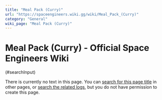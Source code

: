 ```yaml
---
title: "Meal Pack (Curry)"
url: "https://spaceengineers.wiki.gg/wiki/Meal_Pack_(Curry)"
category: "General"
wiki_page: "Meal Pack (Curry)"
---
```


# Meal Pack (Curry) - Official Space Engineers Wiki

(#searchInput)

There is currently no text in this page. You can [search for this page title](https://spaceengineers.wiki.gg/wiki/Special:Search/Meal_Pack_\(Curry\) "Special:Search/Meal Pack (Curry)") in other pages, or [search the related logs](https://spaceengineers.wiki.gg/wiki/Special:Log?page=Meal_Pack_\(Curry\)), but you do not have permission to create this page.